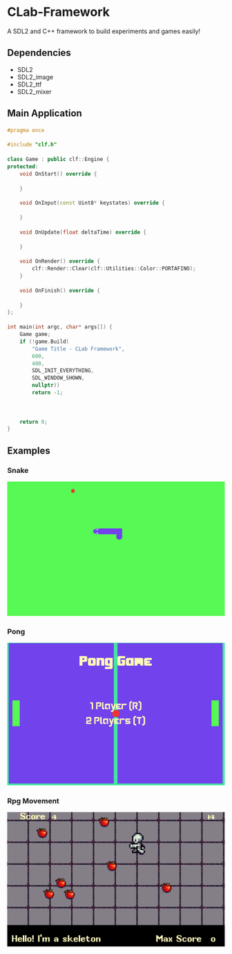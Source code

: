 # CLab-Framework
A SDL2 and C++ framework to build experiments and games easily!

## Dependencies
- SDL2
- SDL2_image
- SDL2_ttf
- SDL2_mixer

## Main Application
```c++
#pragma once

#include "clf.h"

class Game : public clf::Engine {
protected:
	void OnStart() override {

	}

	void OnInput(const Uint8* keystates) override {

	}

	void OnUpdate(float deltaTime) override {

	}

	void OnRender() override {
		clf::Render::Clear(clf::Utilities::Color::PORTAFINO);
	}

	void OnFinish() override {

	}
};

int main(int argc, char* args[]) {
	Game game;
	if (!game.Build(
		"Game Title - CLab Framework",
		600,
		400,
		SDL_INIT_EVERYTHING,
		SDL_WINDOW_SHOWN,
		nullptr))
		return -1;



	return 0;
}
```

## Examples
### Snake
![](gifs/SnakeExample.gif)

### Pong
![](gifs/PongExample.gif)

### Rpg Movement
![](gifs/RpgMechanicsExample.gif)
